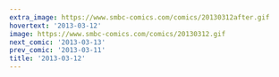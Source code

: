 ```yaml
---
extra_image: https://www.smbc-comics.com/comics/20130312after.gif
hovertext: '2013-03-12'
image: https://www.smbc-comics.com/comics/20130312.gif
next_comic: '2013-03-13'
prev_comic: '2013-03-11'
title: '2013-03-12'
---
```


